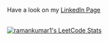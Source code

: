 Have a look on my <a href="https://www.linkedin.com/in/ramankumar-1/">LinkedIn Page<a><br><br>
<!-- Leetcode stats using API -->
[![ramankumar1's LeetCode Stats](https://leetcode-stats.vercel.app/api?username=ramankumar1&theme=Light)](https://github.com/JeremyTsaii/leetcode-stats)
